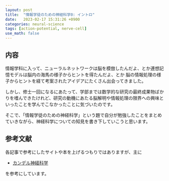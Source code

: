 ```yaml
---
layout: post
title:  "情報学徒のための神経科学0: イントロ"
date:   2023-02-17 15:31:26 +0900
categories: neural-science
tags: [action-potential, nerve-cell]
use_math: false
---
```


## 内容

情報学科に入って、ニューラルネットワークは脳を模倣したんだよ、とか連想記憶モデルは脳内の海馬の様子からヒントを得たんだよ、とか
脳の情報処理の様子からヒントを経て考案されたアイデアにたくさん出会ってきました。

しかし、修士一回になるにあたって、学部までは数学的な研究の最終成果物ばかりを嗜んできたけれど、研究の動機にあたる脳解明や情報処理の限界への興味といったことを学んでこなかったことに気づいたのです。

そこで、「情報学徒のための神経科学」という題で自分が勉強したことをまとめていきながら、神経科学についての知見を書き下していこうと思います。

## 参考文献

各記事で参考にしたサイトや本を上げるつもりではありますが、主に

- [カンデル神経科学](https://www.amazon.co.jp/%E3%82%AB%E3%83%B3%E3%83%87%E3%83%AB%E7%A5%9E%E7%B5%8C%E7%A7%91%E5%AD%A6-%E9%87%91%E6%BE%A4%E4%B8%80%E9%83%8E/dp/4895927717/ref=sr_1_2?adgrpid=134797743088&gclid=Cj0KCQiAxbefBhDfARIsAL4XLRqNAZljI0XEsPc28u0BLJzjsAEOCoQx5gRgn6WKROr5swyuQaf_faUaAos0EALw_wcB&hvadid=611277745164&hvdev=c&hvlocphy=1009501&hvnetw=g&hvqmt=e&hvrand=256427919196105611&hvtargid=kwd-334814274183&hydadcr=16038_13594017&jp-ad-ap=0&keywords=%E3%82%AB%E3%83%B3%E3%83%87%E3%83%AB%E7%A5%9E%E7%B5%8C%E7%A7%91%E5%AD%A6&qid=1676617305&s=books&sr=1-2)

を参考にしています。
